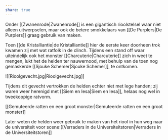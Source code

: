 ```yaml
---
share: true
---
```

Onder [[Zwanenrode|Zwanenrode]] is een gigantisch rioolstelsel waar niet alleen uitwerpselen, maar ook de betere smokkelaars van [[De Purplers|De Purplers]] graag gebruik van maken.

Toen [[de Kristalliantie|de Kristalliantie]] hier de eerste keer doorheen trok kwamen zij met wat ratfolk in de clinch. Tijdens een stand off waar uiteindelijk ook het monster [[Charcuterie|Charcuterie]] zich in weet te mengen, lukt het de helden ter nauwernood, met behulp van de toen nog gemaskerde [[Sjouke Schemer|Sjouke Schemer]], te ontkomen.

![[Rioolgevecht.jpg|Rioolgevecht.jpg]]

Tijdens dit gevecht vertrokken de helden echter niet met lege handen; zij waren weer herenigd met [[Siem en Iesa|Siem en Iesa]], helaas nog wel in tweekoppige ratvorm.

[[Gemuteerde ratten en een groot monster|Gemuteerde ratten en een groot monster]]

Later weten de helden weer gebruik te maken van het riool in hun weg naar de universiteit voor scene:[[Verraders in de Universiteitstoren|Verraders in de Universiteitstoren]]